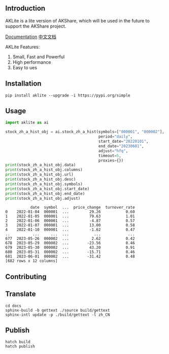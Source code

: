 ## Introduction

AKLite is a lite version of AKShare, which will be used in the future to support the AKShare project.

[Documentation](https://aklite.readthedocs.io/)
[中文文档](https://aklite.readthedocs.io/zh_CN/latest/)

AKLite Features:
1. Small, Fast and Powerful
2. High performance
3. Easy to ues

## Installation

```shell
pip install aklite --upgrade -i https://pypi.org/simple
```

## Usage

```python
import aklite as ai

stock_zh_a_hist_obj = ai.stock_zh_a_hist(symbols=["000001", "000002"],
                                         period="daily",
                                         start_date="20220101", 
                                         end_date="20230601",
                                         adjust="hfq",
                                         timeout=5,
                                         proxies={})
print(stock_zh_a_hist_obj.data)
print(stock_zh_a_hist_obj.columns)
print(stock_zh_a_hist_obj.url)
print(stock_zh_a_hist_obj.desc)
print(stock_zh_a_hist_obj.symbols)
print(stock_zh_a_hist_obj.start_date)
print(stock_zh_a_hist_obj.end_date)
print(stock_zh_a_hist_obj.adjust)
```

```shell
           date  symbol  ...  price_change  turnover_rate
0    2022-01-04  000001  ...         29.26           0.60
1    2022-01-05  000001  ...         79.63           1.01
2    2022-01-06  000001  ...         -4.87           0.57
3    2022-01-07  000001  ...         13.00           0.58
4    2022-01-10  000001  ...         -1.62           0.47
..          ...     ...  ...           ...            ...
677  2023-05-26  000002  ...          2.62           0.42
678  2023-05-29  000002  ...        -23.56           0.46
679  2023-05-30  000002  ...         43.20           0.91
680  2023-05-31  000002  ...        -15.71           0.46
681  2023-06-01  000002  ...        -31.42           0.48
[682 rows x 12 columns]
```

## Contributing

## Translate

```shell
cd docs
sphinx-build -b gettext ./source build/gettext
sphinx-intl update -p ./build/gettext -l zh_CN
```

## Publish

```shell
hatch build
hatch publish
```

